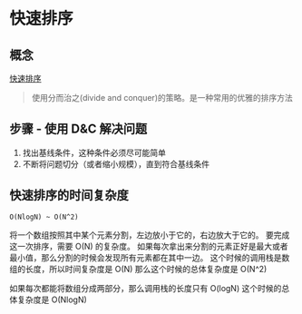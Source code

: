 # 快速排序
## 概念
[快速排序](qsort.py)

> 使用分而治之(divide and conquer)的策略。是一种常用的优雅的排序方法

## 步骤 - 使用 D&C 解决问题
1. 找出基线条件，这种条件必须尽可能简单
2. 不断将问题切分（或者缩小规模），直到符合基线条件


## 快速排序的时间复杂度
```jshelllanguage
O(NlogN) ~ O(N^2)
```

将一个数组按照其中某个元素分割，左边放小于它的，右边放大于它的。
要完成这一次排序，需要 O(N) 的复杂度。
如果每次拿出来分割的元素正好是最大或者最小值，那么分割的时候会发现所有元素都在其中一边。
这个时候的调用栈是数组的长度，所以时间复杂度是 O(N)
那么这个时候的总体复杂度是  O(N^2)

如果每次都能将数组分成两部分，那么调用栈的长度只有 O(logN)
这个时候的总体复杂度是 O(NlogN)
